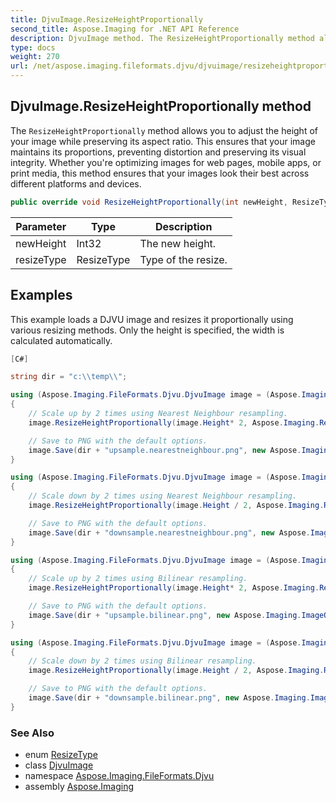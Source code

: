 ```yaml
---
title: DjvuImage.ResizeHeightProportionally
second_title: Aspose.Imaging for .NET API Reference
description: DjvuImage method. The ResizeHeightProportionally method allows you to adjust the height of your image while preserving its aspect ratio. This ensures that your image maintains its proportions preventing distortion and preserving its visual integrity. Whether youre optimizing images for web pages mobile apps or print media this method ensures that your images look their best across different platforms and devices
type: docs
weight: 270
url: /net/aspose.imaging.fileformats.djvu/djvuimage/resizeheightproportionally/
---
```

## DjvuImage.ResizeHeightProportionally method

The `ResizeHeightProportionally` method allows you to adjust the height of your image while preserving its aspect ratio. This ensures that your image maintains its proportions, preventing distortion and preserving its visual integrity. Whether you're optimizing images for web pages, mobile apps, or print media, this method ensures that your images look their best across different platforms and devices.

```csharp
public override void ResizeHeightProportionally(int newHeight, ResizeType resizeType)
```

| Parameter | Type | Description |
| --- | --- | --- |
| newHeight | Int32 | The new height. |
| resizeType | ResizeType | Type of the resize. |

## Examples

This example loads a DJVU image and resizes it proportionally using various resizing methods. Only the height is specified, the width is calculated automatically.

```csharp
[C#]

string dir = "c:\\temp\\";

using (Aspose.Imaging.FileFormats.Djvu.DjvuImage image = (Aspose.Imaging.FileFormats.Djvu.DjvuImage)Aspose.Imaging.Image.Load(dir + "sample.djvu"))
{
    // Scale up by 2 times using Nearest Neighbour resampling.
    image.ResizeHeightProportionally(image.Height* 2, Aspose.Imaging.ResizeType.NearestNeighbourResample);

    // Save to PNG with the default options.
    image.Save(dir + "upsample.nearestneighbour.png", new Aspose.Imaging.ImageOptions.PngOptions());
}

using (Aspose.Imaging.FileFormats.Djvu.DjvuImage image = (Aspose.Imaging.FileFormats.Djvu.DjvuImage)Aspose.Imaging.Image.Load(dir + "sample.djvu"))
{
    // Scale down by 2 times using Nearest Neighbour resampling.
    image.ResizeHeightProportionally(image.Height / 2, Aspose.Imaging.ResizeType.NearestNeighbourResample);

    // Save to PNG with the default options.
    image.Save(dir + "downsample.nearestneighbour.png", new Aspose.Imaging.ImageOptions.PngOptions());
}

using (Aspose.Imaging.FileFormats.Djvu.DjvuImage image = (Aspose.Imaging.FileFormats.Djvu.DjvuImage)Aspose.Imaging.Image.Load(dir + "sample.djvu"))
{
    // Scale up by 2 times using Bilinear resampling.
    image.ResizeHeightProportionally(image.Height* 2, Aspose.Imaging.ResizeType.BilinearResample);

    // Save to PNG with the default options.
    image.Save(dir + "upsample.bilinear.png", new Aspose.Imaging.ImageOptions.PngOptions());
}

using (Aspose.Imaging.FileFormats.Djvu.DjvuImage image = (Aspose.Imaging.FileFormats.Djvu.DjvuImage)Aspose.Imaging.Image.Load(dir + "sample.djvu"))
{
    // Scale down by 2 times using Bilinear resampling.
    image.ResizeHeightProportionally(image.Height / 2, Aspose.Imaging.ResizeType.BilinearResample);

    // Save to PNG with the default options.
    image.Save(dir + "downsample.bilinear.png", new Aspose.Imaging.ImageOptions.PngOptions());
}
```

### See Also

* enum [ResizeType](../../../aspose.imaging/resizetype/)
* class [DjvuImage](../)
* namespace [Aspose.Imaging.FileFormats.Djvu](../../djvuimage/)
* assembly [Aspose.Imaging](../../../)


